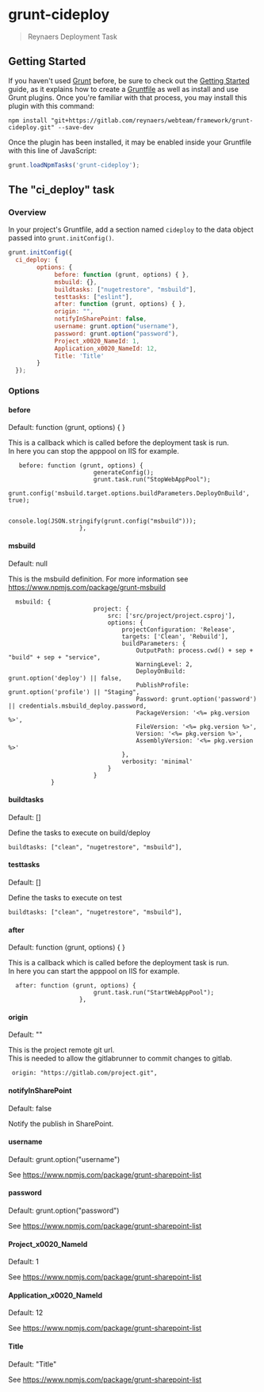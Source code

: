 # grunt-cideploy

> Reynaers Deployment Task

## Getting Started
If you haven't used [Grunt](http://gruntjs.com/) before, be sure to check out the [Getting Started](http://gruntjs.com/getting-started) guide, as it explains how to create a [Gruntfile](http://gruntjs.com/sample-gruntfile) as well as install and use Grunt plugins. Once you're familiar with that process, you may install this plugin with this command:

```shell
npm install "git+https://gitlab.com/reynaers/webteam/framework/grunt-cideploy.git" --save-dev
```

Once the plugin has been installed, it may be enabled inside your Gruntfile with this line of JavaScript:

```js
grunt.loadNpmTasks('grunt-cideploy');
```

## The "ci_deploy" task

### Overview
In your project's Gruntfile, add a section named `cideploy` to the data object passed into `grunt.initConfig()`.

```js
grunt.initConfig({
  ci_deploy: {
        options: {
             before: function (grunt, options) { },
             msbuild: {},
             buildtasks: ["nugetrestore", "msbuild"],
             testtasks: ["eslint"],
             after: function (grunt, options) { },
             origin: "",
             notifyInSharePoint: false,
             username: grunt.option("username"),
             password: grunt.option("password"),
             Project_x0020_NameId: 1,
             Application_x0020_NameId: 12,
             Title: 'Title'
        }
  });
```

### Options
#### before
Default: function (grunt, options) { }

This is a callback which is called before the deployment task is run.  
In here you can stop the apppool on IIS for example.

```
   before: function (grunt, options) {
                        generateConfig();
                        grunt.task.run("StopWebAppPool");
                        grunt.config('msbuild.target.options.buildParameters.DeployOnBuild', true);

                        console.log(JSON.stringify(grunt.config("msbuild")));
                    },
```

#### msbuild
Default: null

This is the msbuild definition.  For more information see https://www.npmjs.com/package/grunt-msbuild

```
  msbuild: {
                        project: {
                            src: ['src/project/project.csproj'],
                            options: {
                                projectConfiguration: 'Release',
                                targets: ['Clean', 'Rebuild'],
                                buildParameters: {
                                    OutputPath: process.cwd() + sep + "build" + sep + "service",
                                    WarningLevel: 2,
                                    DeployOnBuild: grunt.option('deploy') || false,
                                    PublishProfile: grunt.option('profile') || "Staging",
                                    Password: grunt.option('password') || credentials.msbuild_deploy.password,
                                    PackageVersion: '<%= pkg.version %>',
                                    FileVersion: '<%= pkg.version %>',
                                    Version: '<%= pkg.version %>',
                                    AssemblyVersion: '<%= pkg.version %>'
                                },
                                verbosity: 'minimal'
                            }
                        }
            }
```

#### buildtasks
Default: []

Define the tasks to execute on build/deploy

```
buildtasks: ["clean", "nugetrestore", "msbuild"],
```


#### testtasks
Default: []

Define the tasks to execute on test

```
buildtasks: ["clean", "nugetrestore", "msbuild"],
```

#### after
Default: function (grunt, options) { }

This is a callback which is called before the deployment task is run.  
In here you can start the apppool on IIS for example.

```
  after: function (grunt, options) {
                        grunt.task.run("StartWebAppPool");
                    },
```

#### origin
Default: ""

This is the project remote git url.  
This is needed to allow the gitlabrunner to commit changes to gitlab.

```
 origin: "https://gitlab.com/project.git",
```

#### notifyInSharePoint
Default: false

Notify the publish in SharePoint.

#### username
Default: grunt.option("username")

See https://www.npmjs.com/package/grunt-sharepoint-list
 
#### password
Default: grunt.option("password")

See https://www.npmjs.com/package/grunt-sharepoint-list

#### Project_x0020_NameId
Default: 1

See https://www.npmjs.com/package/grunt-sharepoint-list

#### Application_x0020_NameId
Default: 12

See https://www.npmjs.com/package/grunt-sharepoint-list

#### Title
Default: "Title"

See https://www.npmjs.com/package/grunt-sharepoint-list
